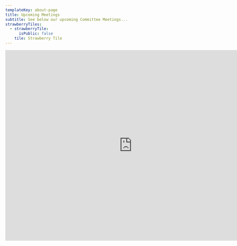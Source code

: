 ```yaml
---
templateKey: about-page
title: Upcoming Meetings
subtitle: See below our upcoming Committee Meetings...
strawberryTiles:
  - strawberryTile:
      isPublic: false
    tile: Strawberry Tile
---
```

<iframe src="https://calendar.google.com/calendar/embed?src=9c470r5kevfv9gvjrepdhilok8%40group.calendar.google.com&ctz=Europe%2FLondon" style="border: 0" width="800" height="600" frameborder="0" scrolling="no"></iframe>

